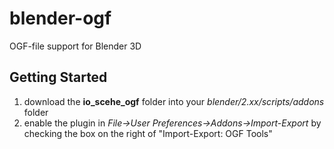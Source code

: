 # blender-ogf
OGF-file support for Blender 3D

## Getting Started
 1. download the **io_scehe_ogf** folder into your *blender/2.xx/scripts/addons* folder
 2. enable the plugin in *File->User Preferences->Addons->Import-Export* by checking the box on the right of "Import-Export: OGF Tools"
